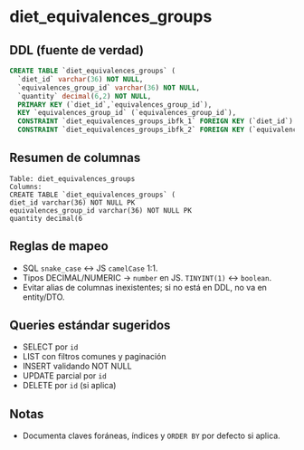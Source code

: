 # diet_equivalences_groups

## DDL (fuente de verdad)

```sql
CREATE TABLE `diet_equivalences_groups` (
  `diet_id` varchar(36) NOT NULL,
  `equivalences_group_id` varchar(36) NOT NULL,
  `quantity` decimal(6,2) NOT NULL,
  PRIMARY KEY (`diet_id`,`equivalences_group_id`),
  KEY `equivalences_group_id` (`equivalences_group_id`),
  CONSTRAINT `diet_equivalences_groups_ibfk_1` FOREIGN KEY (`diet_id`) REFERENCES `diets` (`id`),
  CONSTRAINT `diet_equivalences_groups_ibfk_2` FOREIGN KEY (`equivalences_group_id`) REFERENCES `equivalences_groups` (`id`));
```

## Resumen de columnas

```
Table: diet_equivalences_groups
Columns:
CREATE TABLE `diet_equivalences_groups` (
diet_id varchar(36) NOT NULL PK
equivalences_group_id varchar(36) NOT NULL PK
quantity decimal(6
```

## Reglas de mapeo

- SQL `snake_case` ↔ JS `camelCase` 1:1.
- Tipos DECIMAL/NUMERIC → `number` en JS. `TINYINT(1)` ↔ `boolean`.
- Evitar alias de columnas inexistentes; si no está en DDL, no va en entity/DTO.

## Queries estándar sugeridos

- SELECT por `id`
- LIST con filtros comunes y paginación
- INSERT validando NOT NULL
- UPDATE parcial por `id`
- DELETE por `id` (si aplica)

## Notas

- Documenta claves foráneas, índices y `ORDER BY` por defecto si aplica.
